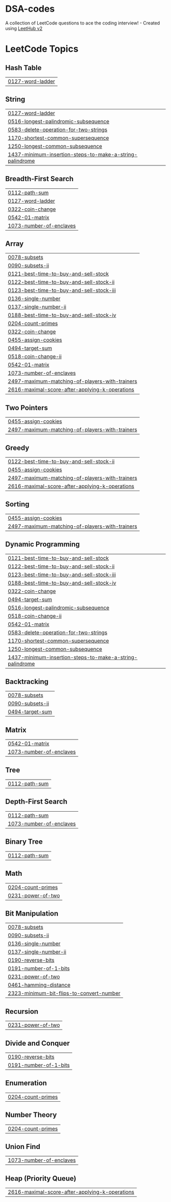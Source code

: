 # DSA-codes
A collection of LeetCode questions to ace the coding interview! - Created using [LeetHub v2](https://github.com/arunbhardwaj/LeetHub-2.0)

<!---LeetCode Topics Start-->
# LeetCode Topics
## Hash Table
|  |
| ------- |
| [0127-word-ladder](https://github.com/sarthak-003/DSA-codes/tree/master/0127-word-ladder) |
## String
|  |
| ------- |
| [0127-word-ladder](https://github.com/sarthak-003/DSA-codes/tree/master/0127-word-ladder) |
| [0516-longest-palindromic-subsequence](https://github.com/sarthak-003/DSA-codes/tree/master/0516-longest-palindromic-subsequence) |
| [0583-delete-operation-for-two-strings](https://github.com/sarthak-003/DSA-codes/tree/master/0583-delete-operation-for-two-strings) |
| [1170-shortest-common-supersequence](https://github.com/sarthak-003/DSA-codes/tree/master/1170-shortest-common-supersequence) |
| [1250-longest-common-subsequence](https://github.com/sarthak-003/DSA-codes/tree/master/1250-longest-common-subsequence) |
| [1437-minimum-insertion-steps-to-make-a-string-palindrome](https://github.com/sarthak-003/DSA-codes/tree/master/1437-minimum-insertion-steps-to-make-a-string-palindrome) |
## Breadth-First Search
|  |
| ------- |
| [0112-path-sum](https://github.com/sarthak-003/DSA-codes/tree/master/0112-path-sum) |
| [0127-word-ladder](https://github.com/sarthak-003/DSA-codes/tree/master/0127-word-ladder) |
| [0322-coin-change](https://github.com/sarthak-003/DSA-codes/tree/master/0322-coin-change) |
| [0542-01-matrix](https://github.com/sarthak-003/DSA-codes/tree/master/0542-01-matrix) |
| [1073-number-of-enclaves](https://github.com/sarthak-003/DSA-codes/tree/master/1073-number-of-enclaves) |
## Array
|  |
| ------- |
| [0078-subsets](https://github.com/sarthak-003/DSA-codes/tree/master/0078-subsets) |
| [0090-subsets-ii](https://github.com/sarthak-003/DSA-codes/tree/master/0090-subsets-ii) |
| [0121-best-time-to-buy-and-sell-stock](https://github.com/sarthak-003/DSA-codes/tree/master/0121-best-time-to-buy-and-sell-stock) |
| [0122-best-time-to-buy-and-sell-stock-ii](https://github.com/sarthak-003/DSA-codes/tree/master/0122-best-time-to-buy-and-sell-stock-ii) |
| [0123-best-time-to-buy-and-sell-stock-iii](https://github.com/sarthak-003/DSA-codes/tree/master/0123-best-time-to-buy-and-sell-stock-iii) |
| [0136-single-number](https://github.com/sarthak-003/DSA-codes/tree/master/0136-single-number) |
| [0137-single-number-ii](https://github.com/sarthak-003/DSA-codes/tree/master/0137-single-number-ii) |
| [0188-best-time-to-buy-and-sell-stock-iv](https://github.com/sarthak-003/DSA-codes/tree/master/0188-best-time-to-buy-and-sell-stock-iv) |
| [0204-count-primes](https://github.com/sarthak-003/DSA-codes/tree/master/0204-count-primes) |
| [0322-coin-change](https://github.com/sarthak-003/DSA-codes/tree/master/0322-coin-change) |
| [0455-assign-cookies](https://github.com/sarthak-003/DSA-codes/tree/master/0455-assign-cookies) |
| [0494-target-sum](https://github.com/sarthak-003/DSA-codes/tree/master/0494-target-sum) |
| [0518-coin-change-ii](https://github.com/sarthak-003/DSA-codes/tree/master/0518-coin-change-ii) |
| [0542-01-matrix](https://github.com/sarthak-003/DSA-codes/tree/master/0542-01-matrix) |
| [1073-number-of-enclaves](https://github.com/sarthak-003/DSA-codes/tree/master/1073-number-of-enclaves) |
| [2497-maximum-matching-of-players-with-trainers](https://github.com/sarthak-003/DSA-codes/tree/master/2497-maximum-matching-of-players-with-trainers) |
| [2616-maximal-score-after-applying-k-operations](https://github.com/sarthak-003/DSA-codes/tree/master/2616-maximal-score-after-applying-k-operations) |
## Two Pointers
|  |
| ------- |
| [0455-assign-cookies](https://github.com/sarthak-003/DSA-codes/tree/master/0455-assign-cookies) |
| [2497-maximum-matching-of-players-with-trainers](https://github.com/sarthak-003/DSA-codes/tree/master/2497-maximum-matching-of-players-with-trainers) |
## Greedy
|  |
| ------- |
| [0122-best-time-to-buy-and-sell-stock-ii](https://github.com/sarthak-003/DSA-codes/tree/master/0122-best-time-to-buy-and-sell-stock-ii) |
| [0455-assign-cookies](https://github.com/sarthak-003/DSA-codes/tree/master/0455-assign-cookies) |
| [2497-maximum-matching-of-players-with-trainers](https://github.com/sarthak-003/DSA-codes/tree/master/2497-maximum-matching-of-players-with-trainers) |
| [2616-maximal-score-after-applying-k-operations](https://github.com/sarthak-003/DSA-codes/tree/master/2616-maximal-score-after-applying-k-operations) |
## Sorting
|  |
| ------- |
| [0455-assign-cookies](https://github.com/sarthak-003/DSA-codes/tree/master/0455-assign-cookies) |
| [2497-maximum-matching-of-players-with-trainers](https://github.com/sarthak-003/DSA-codes/tree/master/2497-maximum-matching-of-players-with-trainers) |
## Dynamic Programming
|  |
| ------- |
| [0121-best-time-to-buy-and-sell-stock](https://github.com/sarthak-003/DSA-codes/tree/master/0121-best-time-to-buy-and-sell-stock) |
| [0122-best-time-to-buy-and-sell-stock-ii](https://github.com/sarthak-003/DSA-codes/tree/master/0122-best-time-to-buy-and-sell-stock-ii) |
| [0123-best-time-to-buy-and-sell-stock-iii](https://github.com/sarthak-003/DSA-codes/tree/master/0123-best-time-to-buy-and-sell-stock-iii) |
| [0188-best-time-to-buy-and-sell-stock-iv](https://github.com/sarthak-003/DSA-codes/tree/master/0188-best-time-to-buy-and-sell-stock-iv) |
| [0322-coin-change](https://github.com/sarthak-003/DSA-codes/tree/master/0322-coin-change) |
| [0494-target-sum](https://github.com/sarthak-003/DSA-codes/tree/master/0494-target-sum) |
| [0516-longest-palindromic-subsequence](https://github.com/sarthak-003/DSA-codes/tree/master/0516-longest-palindromic-subsequence) |
| [0518-coin-change-ii](https://github.com/sarthak-003/DSA-codes/tree/master/0518-coin-change-ii) |
| [0542-01-matrix](https://github.com/sarthak-003/DSA-codes/tree/master/0542-01-matrix) |
| [0583-delete-operation-for-two-strings](https://github.com/sarthak-003/DSA-codes/tree/master/0583-delete-operation-for-two-strings) |
| [1170-shortest-common-supersequence](https://github.com/sarthak-003/DSA-codes/tree/master/1170-shortest-common-supersequence) |
| [1250-longest-common-subsequence](https://github.com/sarthak-003/DSA-codes/tree/master/1250-longest-common-subsequence) |
| [1437-minimum-insertion-steps-to-make-a-string-palindrome](https://github.com/sarthak-003/DSA-codes/tree/master/1437-minimum-insertion-steps-to-make-a-string-palindrome) |
## Backtracking
|  |
| ------- |
| [0078-subsets](https://github.com/sarthak-003/DSA-codes/tree/master/0078-subsets) |
| [0090-subsets-ii](https://github.com/sarthak-003/DSA-codes/tree/master/0090-subsets-ii) |
| [0494-target-sum](https://github.com/sarthak-003/DSA-codes/tree/master/0494-target-sum) |
## Matrix
|  |
| ------- |
| [0542-01-matrix](https://github.com/sarthak-003/DSA-codes/tree/master/0542-01-matrix) |
| [1073-number-of-enclaves](https://github.com/sarthak-003/DSA-codes/tree/master/1073-number-of-enclaves) |
## Tree
|  |
| ------- |
| [0112-path-sum](https://github.com/sarthak-003/DSA-codes/tree/master/0112-path-sum) |
## Depth-First Search
|  |
| ------- |
| [0112-path-sum](https://github.com/sarthak-003/DSA-codes/tree/master/0112-path-sum) |
| [1073-number-of-enclaves](https://github.com/sarthak-003/DSA-codes/tree/master/1073-number-of-enclaves) |
## Binary Tree
|  |
| ------- |
| [0112-path-sum](https://github.com/sarthak-003/DSA-codes/tree/master/0112-path-sum) |
## Math
|  |
| ------- |
| [0204-count-primes](https://github.com/sarthak-003/DSA-codes/tree/master/0204-count-primes) |
| [0231-power-of-two](https://github.com/sarthak-003/DSA-codes/tree/master/0231-power-of-two) |
## Bit Manipulation
|  |
| ------- |
| [0078-subsets](https://github.com/sarthak-003/DSA-codes/tree/master/0078-subsets) |
| [0090-subsets-ii](https://github.com/sarthak-003/DSA-codes/tree/master/0090-subsets-ii) |
| [0136-single-number](https://github.com/sarthak-003/DSA-codes/tree/master/0136-single-number) |
| [0137-single-number-ii](https://github.com/sarthak-003/DSA-codes/tree/master/0137-single-number-ii) |
| [0190-reverse-bits](https://github.com/sarthak-003/DSA-codes/tree/master/0190-reverse-bits) |
| [0191-number-of-1-bits](https://github.com/sarthak-003/DSA-codes/tree/master/0191-number-of-1-bits) |
| [0231-power-of-two](https://github.com/sarthak-003/DSA-codes/tree/master/0231-power-of-two) |
| [0461-hamming-distance](https://github.com/sarthak-003/DSA-codes/tree/master/0461-hamming-distance) |
| [2323-minimum-bit-flips-to-convert-number](https://github.com/sarthak-003/DSA-codes/tree/master/2323-minimum-bit-flips-to-convert-number) |
## Recursion
|  |
| ------- |
| [0231-power-of-two](https://github.com/sarthak-003/DSA-codes/tree/master/0231-power-of-two) |
## Divide and Conquer
|  |
| ------- |
| [0190-reverse-bits](https://github.com/sarthak-003/DSA-codes/tree/master/0190-reverse-bits) |
| [0191-number-of-1-bits](https://github.com/sarthak-003/DSA-codes/tree/master/0191-number-of-1-bits) |
## Enumeration
|  |
| ------- |
| [0204-count-primes](https://github.com/sarthak-003/DSA-codes/tree/master/0204-count-primes) |
## Number Theory
|  |
| ------- |
| [0204-count-primes](https://github.com/sarthak-003/DSA-codes/tree/master/0204-count-primes) |
## Union Find
|  |
| ------- |
| [1073-number-of-enclaves](https://github.com/sarthak-003/DSA-codes/tree/master/1073-number-of-enclaves) |
## Heap (Priority Queue)
|  |
| ------- |
| [2616-maximal-score-after-applying-k-operations](https://github.com/sarthak-003/DSA-codes/tree/master/2616-maximal-score-after-applying-k-operations) |
<!---LeetCode Topics End-->
